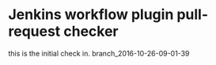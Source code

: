Jenkins workflow plugin pull-request checker
============================================

this is the initial check in.
branch_2016-10-26-09-01-39
